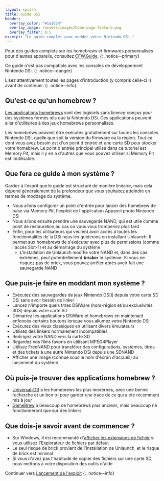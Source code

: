 ```yaml
---
layout: splash
title: Guide DSi
header:
  overlay_color: "#1a1d24"
  overlay_image: /assets/images/home-page-feature.png
  overlay_filter: 0.5
excerpt: "Le guide complet pour modder votre Nintendo DSi."
---
```


Pour des guides complets sur les homebrews et firmwares personnalisés pour d'autres appareils, consultez [CFW.Guide](https://cfw.guide/).
{: .notice--primary}

Ce guide n'est pas compatible avec les consoles de développement Nintendo DSi.
{: .notice--danger}

Lisez attentivement toutes les pages d'introduction (y compris celle-ci !) avant de continuer.
{: .notice--info}

## Qu'est-ce qu'un homebrew ?

[Les applications homebrews](https://fr.wikipedia.org/wiki/Homebrew_(jeu_vidéo)) sont des logiciels sans licence conçus pour des systèmes fermés tels que la Nintendo DSi. Ces applications peuvent aller d'utilitaires à des jeux homebrews personnalisés.

Les homebrews peuvent être exécutés gratuitement sur toutes les consoles Nintendo DSi, quelle que soit la version du firmware ou la région. Tout ce dont vous avez besoin est d'un point d'entrée et une carte SD pour stocker votre homebrew. Le point d'entrée principal utilisé dans ce tutoriel est Memory Pit, mais il y en a d'autres que vous pouvez utiliser si Memory Pit est inutilisable.

## Que fera ce guide à mon système ?

Gardez à l'esprit que le guide est structuré de manière linéaire, mais cela dépend généralement de la profondeur que vous souhaitez atteindre en termes de moddage du système.

- Nous allons configurer un point d'entrée pour lancer des homebrew de base via Memory Pit, l'exploit de l'application Appareil photo Nintendo DSi
- Nous allons ensuite prendre une sauvegarde NAND, qui est utile comme point de restauration au cas où vous vous tromperiez plus tard
- Enfin, pour les utilisateurs qui veulent avoir accès à toutes les fonctionnalités de la DSi nous les guiderons en installant Unlaunch. Il permet aux homebrews de s'exécuter avec plus de permissions (comme l'accès Slot-1) et au démarrage du système
   - L'installation de Unlaunch modifie votre NAND et, dans des cas extrêmes, peut potentiellement **bricker** le système. Si vous ne risquez pas de brick, vous pouvez arrêter après avoir fait une sauvegarde NAND

## Que puis-je faire en moddant mon système ?

- Exécutez des sauvegardes de jeux Nintendo DS(i) depuis votre carte SD DSi sans avoir besoin de linker
- Lancez n'importe quels titres DSiWare (hors-région et/ou exclusivités 3DS) depuis votre carte SD
- Démarrez les applications DSiWare et homebrews en maintenant enfoncés certains boutons lorsque vous allumez votre Nintendo DSi
- Exécutez des vieux classiques en utilisant divers émulateurs
- Utilisez des linkers normalement incompatibles
- Redirigez votre NAND vers la carte SD
- Regardez vos films favoris en utilisant MPEG4Player
- Utilisez FreeNAND pour transférer des configurations, systèmes, titres et des tickets à une autre Nintendo DSi depuis une SDNAND
- Afficher une image (connue sous le nom d'écran d'accueil) au lancement du système

## Où puis-je trouver des applications homebrew ?

- [Universal-DB](https://db.universal-team.net/ds) a les homebrews les plus modernes, avec une bonne recherche et un bon tri pour garder une trace de ce qui a été récemment mis à jour
- [GameBrew](https://www.gamebrew.org/wiki/List_of_all_DS_homebrew) a beaucoup de homebrews plus anciens, mais beaucoup ne fonctionneront que sur des linkers

## Que dois-je savoir avant de commencer ?

- Sur Windows, il est recommandé d'[afficher les extensions de fichier](file-extensions-%28windows%29) si vous utilisez l'Explorateur de fichiers par défaut
- Le seul risque de brick provient de l'installation de Unlaunch, et le risque de brick est minimal
- Si vous n'avez pas l'habitude de copier des fichiers sur une carte SD, nous mettons à votre disposition des outils d'aide

Continuer vers [Lancement de l'exploit](launching-the-exploit)
{: .notice--info}
